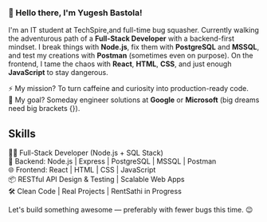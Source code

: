 ### 👋 Hello there, I'm Yugesh Bastola!

I'm an IT student at TechSpire,and full-time bug squasher. Currently walking the adventurous path of a **Full-Stack Developer** with a backend-first mindset. I break things with **Node.js**, fix them with **PostgreSQL** and **MSSQL**, and test my creations with **Postman** (sometimes even on purpose). On the frontend, I tame the chaos with **React**, **HTML**, **CSS**, and just enough **JavaScript** to stay dangerous.

⚡ My mission? To turn caffeine and curiosity into production-ready code.  
🎯 My goal? Someday engineer solutions at **Google** or **Microsoft** (big dreams need big brackets {}).

## Skills 
🧑‍💻 Full-Stack Developer (Node.js + SQL Stack) <br>
🔧 Backend: Node.js | Express | PostgreSQL | MSSQL | Postman <br>
🌐 Frontend: React | HTML | CSS | JavaScript <br>
📦 RESTful API Design & Testing | Scalable Web Apps <br>
🛠️ Clean Code | Real Projects | RentSathi in Progress

Let's build something awesome — preferably with fewer bugs this time. 😉
